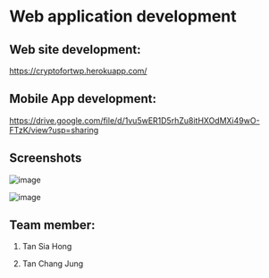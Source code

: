 
# Web application development


## Web site development:
https://cryptofortwp.herokuapp.com/


## Mobile App development:
https://drive.google.com/file/d/1vu5wER1D5rhZu8itHXOdMXi49wO-FTzK/view?usp=sharing




## Screenshots
![image](https://user-images.githubusercontent.com/43994669/85022897-83137780-b1a6-11ea-93de-398a8bd54eee.png)

![image](https://user-images.githubusercontent.com/43994669/85023006-b81fca00-b1a6-11ea-8738-1422ba7b75c9.png)


## Team member:
1. Tan Sia Hong

2. Tan Chang Jung

